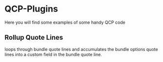 # QCP-Plugins
Here you will find some examples of some handy QCP code

Rollup Quote Lines
------------------
loops through bundle quote lines and accumulates the bundle options quote lines into a custom field in the bundle quote line.

